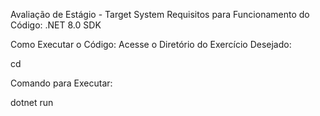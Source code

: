 Avaliação de Estágio - Target System
Requisitos para Funcionamento do Código:
.NET 8.0 SDK


Como Executar o Código:
Acesse o Diretório do Exercício Desejado:

cd <diretorio>

Comando para Executar:

dotnet run
